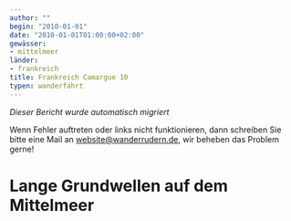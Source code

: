 ```yaml
---
author: ""
begin: "2010-01-01"
date: "2010-01-01T01:00:00+02:00"
gewässer:
- mittelmeer
länder:
- frankreich
title: Frankreich Camargue 10
typen: wanderfahrt
---
```



*Dieser Bericht wurde automatisch migriert*

Wenn Fehler auftreten oder links nicht funktionieren, dann schreiben Sie bitte eine Mail an website@wanderrudern.de, wir beheben das Problem gerne!



# Lange Grundwellen auf dem Mittelmeer


